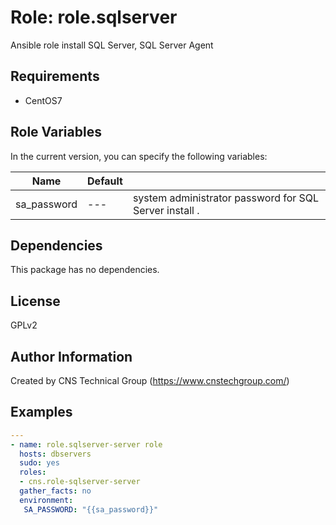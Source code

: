 Role: role.sqlserver
========

Ansible role install SQL Server, SQL Server Agent

Requirements
------------

* CentOS7 

Role Variables
--------------

In the current version, you can specify the following variables:

| Name                  | Default |                                                              |
|-----------------------|---------|--------------------------------------------------------------|
| sa_password           |   ---   | system administrator password for SQL Server install .  |


Dependencies
------------

This package has no dependencies.

License
-------

GPLv2

Author Information
------------------

Created by CNS Technical Group (https://www.cnstechgroup.com/)

Examples
--------

```yaml
---
- name: role.sqlserver-server role 
  hosts: dbservers
  sudo: yes
  roles: 
  - cns.role-sqlserver-server
  gather_facts: no
  environment:
   SA_PASSWORD: "{{sa_password}}"

```
